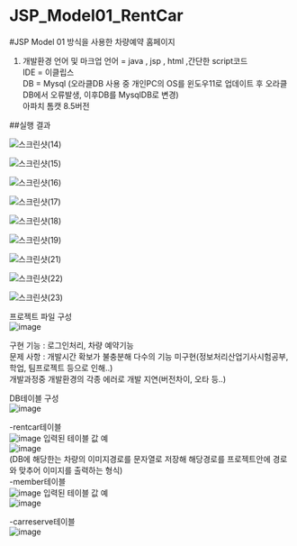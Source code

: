 # JSP_Model01_RentCar
#JSP Model 01 방식을 사용한 차량예약 홈페이지

1. 개발환경
 언어 및 마크업 언어 = java , jsp , html ,간단한 script코드  
 IDE = 이클립스  
 DB = Mysql  (오라클DB 사용 중 개인PC의 OS를 윈도우11로 업데이트 후  오라클DB에서 오류발생, 이후DB를 MysqlDB로 변경)  
    아파치 톰캣 8.5버전  


##실행 결과  

![스크린샷(14)](https://user-images.githubusercontent.com/79188190/160531806-7f1bdad4-f044-429d-9579-5d04533f8ca6.png)


![스크린샷(15)](https://user-images.githubusercontent.com/79188190/160531827-37e3055e-8ae7-4342-89de-7425bf8da44c.png)


![스크린샷(16)](https://user-images.githubusercontent.com/79188190/160531845-db2a1853-d8e5-43e9-9c69-a32fa7c67205.png)


![스크린샷(17)](https://user-images.githubusercontent.com/79188190/160531864-368226c4-1265-4d2a-8825-cd312f1c0e9c.png)


![스크린샷(18)](https://user-images.githubusercontent.com/79188190/160531877-74d476ec-c01a-4c7a-b028-b72a01c2078e.png)


![스크린샷(19)](https://user-images.githubusercontent.com/79188190/160531898-d5f223cd-74db-4bf5-8cb1-3b6a64f08511.png)


![스크린샷(21)](https://user-images.githubusercontent.com/79188190/160531920-15cd0eb7-5936-43d2-b8c8-4bb3f3fee425.png)


![스크린샷(22)](https://user-images.githubusercontent.com/79188190/160531934-c1c72bfa-3d20-41d4-8055-0b72e0d7b017.png)


![스크린샷(23)](https://user-images.githubusercontent.com/79188190/160531958-ed94231a-5605-4b32-9e17-e218224f8bd3.png)


프로젝트 파일 구성  
![image](https://user-images.githubusercontent.com/79188190/160530862-e5d687dd-7d06-41b7-b122-bcc2b89d0d1a.png)


구현 기능 : 로그인처리, 차량 예약기능   
문제 사항 : 개발시간 확보가 불충분해 다수의 기능 미구현(정보처리산업기사시험공부, 학업, 팀프로젝트 등으로 인해..)  
            개발과정중 개발환경의 각종 에러로 개발 지연(버전차이, 오타 등..)  
            


DB테이블 구성  
![image](https://user-images.githubusercontent.com/79188190/160530530-e966c6b7-dc76-487b-b9a1-5169d6a4691e.png)

-rentcar테이블  
![image](https://user-images.githubusercontent.com/79188190/160530431-003f1629-9063-48f7-8f85-074085ff0fb7.png)
    입력된 테이블 값 예  
    ![image](https://user-images.githubusercontent.com/79188190/160531151-f9651b90-0581-4c9e-8344-550bd5006093.png)  
    (DB에 해당한는 차량의 이미지경로를 문자열로 저장해 해당경로를 프로젝트안에 경로와 맞추어 이미지를 출력하는 형식)  
-member테이블  
![image](https://user-images.githubusercontent.com/79188190/160530309-6840ddda-cf11-4684-82ad-6498b71b78ba.png)
    입력된 테이블 값 예  
    ![image](https://user-images.githubusercontent.com/79188190/160534398-a6d920f5-f9a6-4322-9142-db9e13f44ba4.png)

-carreserve테이블  
![image](https://user-images.githubusercontent.com/79188190/160530159-d461852f-d133-4e9c-8c2b-04b576f0c31a.png)

